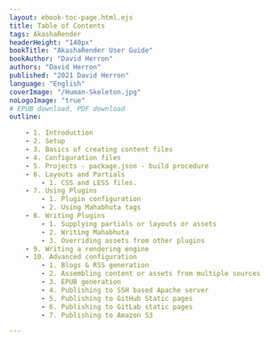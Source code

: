 ```yaml
---
layout: ebook-toc-page.html.ejs
title: Table of Contents
tags: AkashaRender
headerHeight: "140px"
bookTitle: "AkashaRender User Guide"
bookAuthor: "David Herron"
authors: "David Herron"
published: "2021 David Herron"
language: "English"
coverImage: "/Human-Skeleton.jpg"
noLogoImage: "true"
# EPUB download, PDF download
outline:

    - 1. Introduction
    - 2. Setup
    - 3. Basics of creating content files
    - 4. Configuration files
    - 5. Projects - package.json - build procedure
    - 6. Layouts and Partials
        - 1. CSS and LESS files.
    - 7. Using Plugins
        - 1. Plugin configuration
        - 2. Using Mahabhuta tags
    - 8. Writing Plugins
        - 1. Supplying partials or layouts or assets
        - 2. Writing Mahabhuta
        - 3. Overriding assets from other plugins
    - 9. Writing a rendering engine
    - 10. Advanced configuration
        - 1. Blogs & RSS generation
        - 2. Assembling content or assets from multiple sources
        - 3. EPUB generation
        - 4. Publishing to SSH based Apache server
        - 5. Publishing to GitHub Static pages
        - 6. Publishing to GitLab static pages
        - 7. Publishing to Amazon S3

---
```


<nav epub:type="toc" id="toc">

<ol type="1" start="1">
    <li><a href="index.html" id="index"></a></li>
    <li><a href="2-setup.html" id="setup"></a></li>
    <li><a href="3-create-content.html" id="create-content"></a></li>
    <li><a href="configuration.html" id="configuration"></a></li>
    <li><a href="layouts-partials.html" id="layouts-partials"></a>
        <ol>
            <li><a href="css-less.html" id="css-less"></a></li>
                <li><a href="theming.html" id="theming"></a></li>
        </ol>
    </li>
    <li><a href="command-line.html" id="command-line"></a></li>
    <li><a href="plugins-using.html" id="plugins-using"></a></li>
    <li><a href="plugins-writing.html" id="plugins-writing"></a></li>
    <li><a href="rendering-engines.html" id="rendering-engines"></a></li>
    <li><a href="database.html" id="database"></a></li>
</ol>

</nav>
